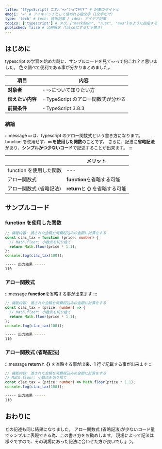 ```yaml
---
title: "[TypeScript] これ('=>')って何？" # 記事のタイトル
emoji: '➡' # アイキャッチとして使われる絵文字（1文字だけ）
type: 'tech' # tech: 技術記事 / idea: アイデア記事
topics: ['typescript'] # タグ。["markdown", "rust", "aws"]のように指定する
published: false # 公開設定（falseにすると下書き）
---
```


## はじめに

typescript の学習を始めた時に、サンプルコードを見て`=>`って何これ？と思いました。
色々調べて便利である事が分かりまとめました。

| 項目             | 内容                                |
| ---------------- | ----------------------------------- |
| **対象者**       | ・`=>`について知りたい方            |
| **伝えたい内容** | ・TypeScript のアロー関数式が分かる |
| **前提条件**     | ・TypeScript 3.8.3                  |

### 結論

:::message
`=>`は、typescript のアロー関数式という書き方になります。
function を使用せず、**`=>`を使用した関数**のことです。
さらに、記法に**省略記法**があり、**シンプルかつ少ないコード**で記述することが出来ます。
:::

|                         | メリット                           |
| ----------------------- | ---------------------------------- |
| function を使用した関数 | ---                                |
| アロー関数式            | **function**を省略する可能         |
| アロー関数式 (省略記法) | **return**と **{}** を省略する可能 |

## サンプルコード

### function を使用した関数

```typescript
// 機能内容: 渡された金額を消費税込みの金額に計算をする
const clac_tax = function (price: number) {
  // Math.floor: 小数点を切り捨て
  return Math.floor(price * 1.1);
};
console.log(clac_tax(100));
```

```bash
----- 出力結果 -----
110
```

### アロー関数式

:::message
**function**を省略する事が出来ます
:::

```typescript
// 機能内容: 渡された金額を消費税込みの金額に計算をする
const clac_tax = (price: number) => {
  // Math.floor: 小数点を切り捨て
  return Math.floor(price * 1.1);
};
console.log(clac_tax(100));
```

```bash
----- 出力結果 -----
110
```

### アロー関数式 (省略記法)

:::message
**return**と **{}** を省略する事が出来、1 行で記載する事が出来ます
:::

```typescript
// 機能内容: 渡された金額を消費税込みの金額に計算をする
// Math.floor: 小数点を切り捨て
const clac_tax = (price: number) => Math.floor(price * 1.1);
console.log(clac_tax(100));
```

```bash
----- 出力結果 -----
110
```

## おわりに

どの記述も同じ結果になりました。
アロー関数式 (省略記法)が少ないコード量でシンプルに表現できる為、この書き方をお勧めします。
現場によって記法は様々ですので、その現場にあった記法に合わせた方が良いでしょう。
